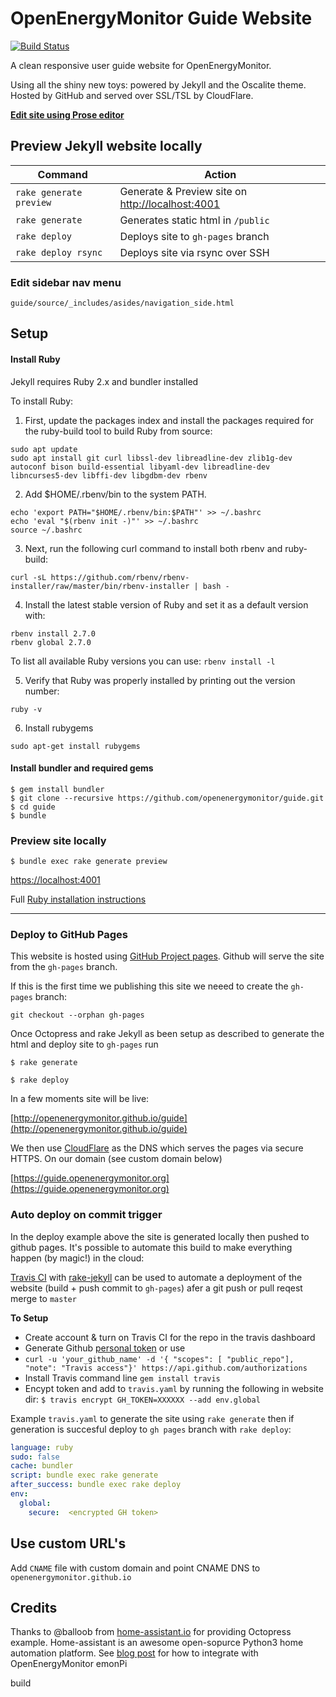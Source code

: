 # OpenEnergyMonitor Guide Website

[![Build Status](https://travis-ci.org/openenergymonitor/guide.svg?branch=master)](https://travis-ci.org/openenergymonitor/guide)

A clean responsive user guide website for OpenEnergyMonitor.

Using all the shiny new toys: powered by Jekyll and the Oscalite theme. Hosted by GitHub and served over SSL/TSL by CloudFlare.

**[Edit site using Prose editor](http://prose.io/#openenergymonitor/guide/edit/master/source)**

## Preview Jekyll website locally

| Command | Action |
|---|---|
| `rake generate preview` | Generate & Preview site on [http://localhost:4001](http://127.0.0.1:4001)
| `rake generate` | Generates static html in `/public`
| `rake deploy` | Deploys site to `gh-pages` branch
| `rake deploy rsync` | Deploys site via rsync over SSH

### Edit sidebar nav menu

`guide/source/_includes/asides/navigation_side.html`

## Setup

#### Install Ruby

Jekyll requires Ruby 2.x and bundler installed

To install Ruby:

1. First, update the packages index and install the packages required for the ruby-build tool to build Ruby from source:
```
sudo apt update
sudo apt install git curl libssl-dev libreadline-dev zlib1g-dev autoconf bison build-essential libyaml-dev libreadline-dev libncurses5-dev libffi-dev libgdbm-dev rbenv
```

2. Add $HOME/.rbenv/bin to the system PATH.
```
echo 'export PATH="$HOME/.rbenv/bin:$PATH"' >> ~/.bashrc
echo 'eval "$(rbenv init -)"' >> ~/.bashrc
source ~/.bashrc
```
3. Next, run the following curl command to install both rbenv and ruby-build:

`curl -sL https://github.com/rbenv/rbenv-installer/raw/master/bin/rbenv-installer | bash -`

4. Install the latest stable version of Ruby and set it as a default version with:

```
rbenv install 2.7.0
rbenv global 2.7.0
```

To list all available Ruby versions you can use: `rbenv install -l`

5. Verify that Ruby was properly installed by printing out the version number:

`ruby -v`

6. Install rubygems

`sudo apt-get install rubygems`

#### Install bundler and required gems

```
$ gem install bundler
$ git clone --recursive https://github.com/openenergymonitor/guide.git
$ cd guide
$ bundle
```

### Preview site locally

```
$ bundle exec rake generate preview
```

[https://localhost:4001](https://localhost:4001)

Full [Ruby installation instructions](https://www.ruby-lang.org/en/documentation/installation/)

***

### Deploy to GitHub Pages

This website is hosted using [GitHub Project pages](https://help.github.com/categories/github-pages-basics/). Github will serve the site from the `gh-pages` branch.

If this is the first time we publishing this site we neeed to create the `gh-pages` branch:

`git checkout --orphan gh-pages`

Once Octopress and rake Jekyll as been setup as described to generate the html and deploy site to `gh-pages` run

`$ rake generate`

`$ rake deploy`

In a few moments site will be live:

[http://openenergymonitor.github.io/guide](http://openenergymonitor.github.io/guide)

We then use [CloudFlare](https://www.cloudflare.com) as the DNS which serves the pages via secure HTTPS. On our domain (see custom domain below)

[https://guide.openenergymonitor.org](https://guide.openenergymonitor.org)


### Auto deploy on commit trigger

In the deploy example above the site is generated locally then pushed to github pages. It's possible to automate this build to make everything happen (by magic!) in the cloud:

[Travis CI](https://travis-ci.org) with [rake-jekyll](https://github.com/jirutka/rake-jekyll) can be used to automate a deployment of the website (build + push commit to `gh-pages`) afer a git push or pull reqest merge to `master`

**To Setup**

 - Create account & turn on Travis CI for the repo in the travis dashboard
 - Generate Github [personal token](https://github.com/settings/tokens) or use
  - `curl -u 'your_github_name' -d '{ "scopes": [ "public_repo"], "note": "Travis access"}' https://api.github.com/authorizations `
  - Install Travis command line `gem install travis`
  - Encypt token and add to `travis.yaml` by running the following in website dir: `$ travis encrypt GH_TOKEN=XXXXXX --add env.global`

Example `travis.yaml` to generate the site using `rake generate` then if generation is succesful deploy to `gh pages` branch with `rake deploy`:

```yaml
language: ruby
sudo: false
cache: bundler
script: bundle exec rake generate
after_success: bundle exec rake deploy
env:
  global:
    secure:  <encrypted GH token>

```

## Use custom URL's

Add `CNAME` file with custom domain and point CNAME DNS to `openenergymonitor.github.io`

## Credits

Thanks to @balloob from [home-assistant.io](http://home-assistant.io) for providing Octopress example. Home-assistant is an awesome open-sopurce Python3 home automation platform. See [blog post](http://openenergymonitor.blogspot.co.uk/2016/04/home-assistant-and-emonpi.html) for how to integrate with OpenEnergyMonitor emonPi

build
